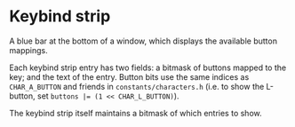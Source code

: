 
# Keybind strip

A blue bar at the bottom of a window, which displays the available button mappings.

Each keybind strip entry has two fields: a bitmask of buttons mapped to the key; and the text of the entry. Button bits use the same indices as `CHAR_A_BUTTON` and friends in `constants/characters.h` (i.e. to show the L-button, set `buttons |= (1 << CHAR_L_BUTTON)`).

The keybind strip itself maintains a bitmask of which entries to show.